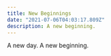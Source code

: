 ```yaml
---
title: New Beginnings
date: "2021-07-06T04:03:17.809Z"
description: A new beginning. 
---
```


A new day. A new beginning. 